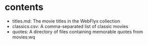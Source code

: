 # contents

- titles.md: The movie titles in the WebFlyx collection
- classics.csv: A comma-separated list of classic movies
- quotes: A directory of files containing memorable quotes from movies:wq

